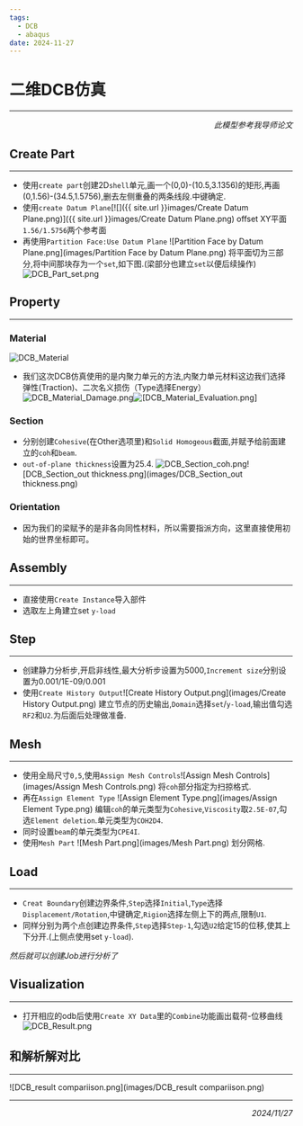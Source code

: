 ```yaml
---
tags:
  - DCB
  - abaqus
date: 2024-11-27
---
```


# 二维DCB仿真
<hr style="margin-top: 5px; margin-bottom: 2px;">

<p style="text-align:right;font-style:italic">此模型参考我导师论文</p>

## Create Part
***
- 使用`create part`创建2D`shell`单元,画一个(0,0)-(10.5,3.1356)的矩形,再画(0,1.56)-(34.5,1.5756),删去左侧重叠的两条线段.中键确定.
- 使用`create Datum Plane`[![]({{ site.url }}images/Create Datum Plane.png)]({{ site.url }}images/Create Datum Plane.png) offset XY平面 `1.56/1.5756`两个参考面
- 再使用`Partition Face:Use Datum Plane` ![Partition Face by Datum Plane.png](images/Partition Face by Datum Plane.png) 将平面切为三部分,将中间那块存为一个`set`,如下图.(梁部分也建立`set`以便后续操作)
![DCB_Part_set.png](images/DCB_Part_set.png)

## Property
***
### Material
![DCB_Material](images/DCB_Material.png)
- 我们这次DCB仿真使用的是内聚力单元的方法,内聚力单元材料这边我们选择弹性(Traction)、二次名义损伤（Type选择Energy）
![DCB_Material_Damage.png](images/DCB_Material_Damage.png)![[DCB_Material_Evaluation.png]](images/DCB_Material_Evaluation.png)
### Section
- 分别创建`Cohesive`(在Other选项里)和`Solid Homogeous`截面,并赋予给前面建立的`coh`和`beam`.
- `out-of-plane thickness`设置为25.4.
![DCB_Section_coh.png](images/DCB_Section_coh.png)![DCB_Section_out thickness.png](images/DCB_Section_out thickness.png)
### Orientation
- 因为我们的梁赋予的是非各向同性材料，所以需要指派方向，这里直接使用初始的世界坐标即可。

## Assembly
***
- 直接使用`Create Instance`导入部件
- 选取左上角建立set `y-load`

## Step
***
- 创建静力分析步,开启非线性,最大分析步设置为5000,`Increment size`分别设置为0.001/1E-09/0.001
- 使用`Create History Output`![Create History Output.png](images/Create History Output.png) 建立节点的历史输出,`Domain`选择`set`/`y-load`,输出值勾选`RF2`和`U2`.为后面后处理做准备.

## Mesh
***
- 使用全局尺寸`0,5`,使用`Assign Mesh Controls`![Assign Mesh Controls](images/Assign Mesh Controls.png) 将`coh`部分指定为扫掠格式.
- 再在`Assign Element Type` ![Assign Element Type.png](images/Assign Element Type.png) 编辑`coh`的单元类型为`Cohesive`,`Viscosity`取`2.5E-07`,勾选`Element deletion`.单元类型为`COH2D4`.
- 同时设置`beam`的单元类型为`CPE4I`.
- 使用`Mesh Part` ![Mesh Part.png](images/Mesh Part.png) 划分网格.

## Load
***
- `Creat Boundary`创建边界条件,`Step`选择`Initial`,`Type`选择`Displacement/Rotation`,中键确定,`Rigion`选择左侧上下的两点,限制`U1`.
- 同样分别为两个点创建边界条件,`Step`选择`Step-1`,勾选`U2`给定15的位移,使其上下分开.(上侧点使用set `y-load`).

*然后就可以创建Job进行分析了*

## Visualization
***
- 打开相应的odb后使用`Create XY Data`里的`Combine`功能画出载荷-位移曲线
![DCB_Result.png](images/DCB_Result.png)



## 和解析解对比
***
![DCB_result compariison.png](images/DCB_result compariison.png)


***
<p style="text-align:right;font-style:italic">2024/11/27</p>
